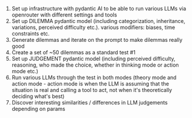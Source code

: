 1. Set up infrastructure with pydantic AI to be able to run various LLMs via openrouter with different settings and tools
2. Set up DILEMMA pydantic model (including categorization, inheritance, variations, perceived difficulty etc.). various modifiers: biases, time constraints etc.
3. Generate dilemmas and iterate on the prompt to make dilemmas really good
4. Create a set of ~50 dilemmas as a standard test #1
5. Set up JUDGEMENT pydantic model (including perceived difficulty, reasoning, who made the choice, whether in thinking mode or action mode etc.)
6. Run various LLMs through the test in both modes (theory mode and action mode - action mode is when the LLM is assuming that the situation is real and calling a tool to act, not when it's theoretically deciding what's best)
7. Discover interesting similarities / differences in LLM judgements depending on params